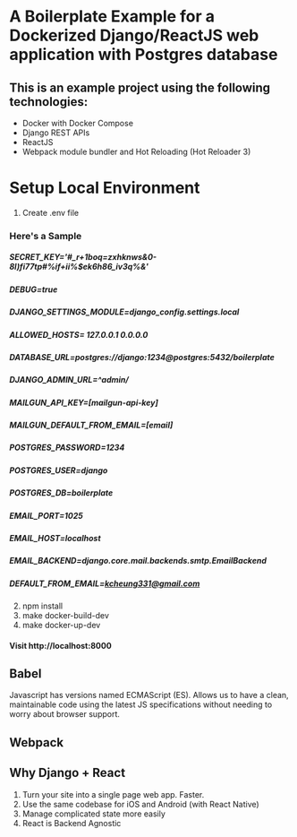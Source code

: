 # A Boilerplate Example for a Dockerized Django/ReactJS web application with Postgres database

## This is an example project using the following technologies:
* Docker with Docker Compose
* Django REST APIs
* ReactJS
* Webpack module bundler and Hot Reloading (Hot Reloader 3)

# Setup Local Environment

1. Create .env file
 
### Here's a Sample
##### SECRET_KEY='#_r+1boq=zxhknws&0-8l)fi77tp#%if+ii%$ek6h86_iv3q%&'
##### DEBUG=true
##### DJANGO_SETTINGS_MODULE=django_config.settings.local
##### ALLOWED_HOSTS= 127.0.0.1 0.0.0.0
##### DATABASE_URL=postgres://django:1234@postgres:5432/boilerplate
##### DJANGO_ADMIN_URL=^admin/
##### 
##### MAILGUN_API_KEY=[mailgun-api-key]
##### MAILGUN_DEFAULT_FROM_EMAIL=[email]
##### 
##### 
##### POSTGRES_PASSWORD=1234
##### POSTGRES_USER=django
##### POSTGRES_DB=boilerplate
##### 
##### EMAIL_PORT=1025
##### EMAIL_HOST=localhost
##### EMAIL_BACKEND=django.core.mail.backends.smtp.EmailBackend
##### DEFAULT_FROM_EMAIL=kcheung331@gmail.com

2. npm install
3. make docker-build-dev
4. make docker-up-dev

#### Visit http://localhost:8000
 
## Babel
Javascript has versions named ECMAScript (ES). Allows us to have a clean, maintainable code using the latest JS specifications without needing to worry about browser support.

## Webpack

## Why Django + React

1. Turn your site into a single page web app. Faster.
2. Use the same codebase for iOS and Android (with React Native)
3. Manage complicated state more easily
4. React is Backend Agnostic




